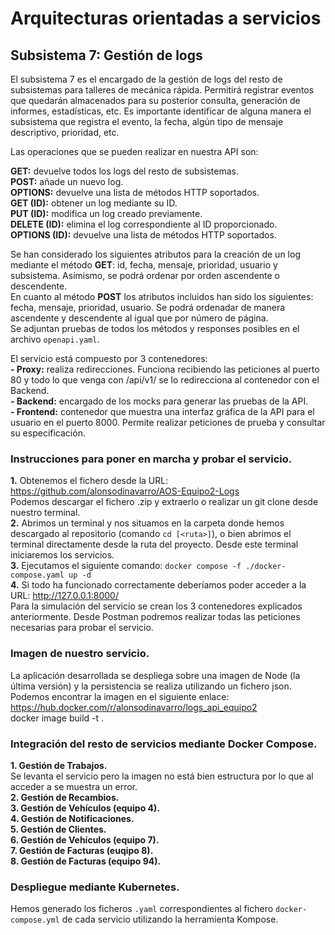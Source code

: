 # Arquitecturas orientadas a servicios
## Subsistema 7: Gestión de logs
El subsistema 7 es el encargado de la gestión de logs del resto de subsistemas para talleres de mecánica rápida. Permitirá registrar eventos que quedarán almacenados para su posterior consulta, generación de informes, estadísticas, etc. Es importante identificar de alguna manera el subsistema que registra el evento, la fecha, algún tipo de mensaje descriptivo, prioridad, etc.

Las operaciones que se pueden realizar en nuestra API son:

**GET:** devuelve todos los logs del resto de subsistemas. <br/>
**POST:** añade un nuevo log. <br/>
**OPTIONS:** devuelve una lista de métodos HTTP soportados. <br/>
**GET (ID):** obtener un log mediante su ID. <br/>
**PUT (ID):** modifica un log creado previamente. <br/>
**DELETE (ID):** elimina el log correspondiente al ID proporcionado. <br/>
**OPTIONS (ID):** devuelve una lista de métodos HTTP soportados. <br/>

Se han considerado los siguientes atributos para la creación de un log mediante el método **GET**: id, fecha, mensaje, prioridad, usuario y subsistema. Asimismo, se podrá ordenar por orden ascendente o descendente. <br/>
En cuanto al método **POST** los atributos incluidos han sido los siguientes: fecha, mensaje, prioridad, usuario. Se podrá ordenadar de manera ascendente y descendente al igual que por número de página. <br/>
Se adjuntan pruebas de todos los métodos y responses posibles en el archivo `openapi.yaml`.

El servicio está compuesto por 3 contenedores: <br/>
**- Proxy:** realiza redirecciones. Funciona recibiendo las peticiones al puerto 80 y todo lo que venga con /api/v1/ se lo redirecciona al contenedor con el Backend. <br/>
**- Backend:** encargado de los mocks para generar las pruebas de la API. <br/>
**- Frontend:** contenedor que muestra una interfaz gráfica de la API para el usuario en el puerto 8000. Permite realizar peticiones de prueba y consultar su especificación. <br/>

### Instrucciones para poner en marcha y probar el servicio.
**1.** Obtenemos el fichero desde la URL: https://github.com/alonsodinavarro/AOS-Equipo2-Logs <br/>
Podemos descargar el fichero .zip y extraerlo o realizar un git clone desde nuestro terminal. <br/>
**2.** Abrimos un terminal y nos situamos en la carpeta donde hemos descargado al repositorio (comando `cd [<ruta>]`), o bien abrimos el terminal directamente desde la ruta del proyecto. Desde este terminal iniciaremos los servicios. <br/>
**3.** Ejecutamos el siguiente comando: `docker compose -f ./docker-compose.yaml up -d` <br/>
**4.** Si todo ha funcionado correctamente deberíamos poder acceder a la URL: http://127.0.0.1:8000/ <br/>
Para la simulación del servicio se crean los 3 contenedores explicados anteriormente.
Desde Postman podremos realizar todas las peticiones necesarias para probar el servicio.
   
### Imagen de nuestro servicio.
La aplicación desarrollada se despliega sobre una imagen de Node (la última versión) y la persistencia se realiza utilizando un fichero json.
Podemos encontrar la imagen en el siguiente enlace: https://hub.docker.com/r/alonsodinavarro/logs_api_equipo2 <br/>
docker image build -t <nombre> .

### Integración del resto de servicios mediante Docker Compose.
**1. Gestión de Trabajos.** <br/>
   Se levanta el servicio pero la imagen no está bien estructura por lo que al acceder a se muestra un error. <br/>
**2. Gestión de Recambios.** <br/>
**3. Gestión de Vehículos (equipo 4).** <br/>
**4. Gestión de Notificaciones.** <br/>
**5. Gestión de Clientes.** <br/>
**6. Gestión de Vehículos (equipo 7).** <br/>
**7. Gestión de Facturas (euqipo 8).** <br/>
**8. Gestión de Facturas (equipo 94).** <br/>
   
### Despliegue mediante Kubernetes.
Hemos generado los ficheros `.yaml` correspondientes al fichero `docker-compose.yml` de cada servicio utilizando la herramienta Kompose.
